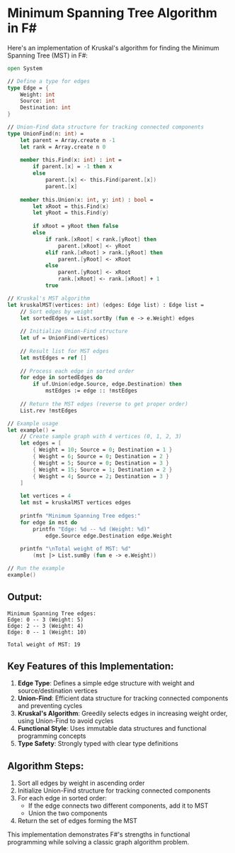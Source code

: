 # Minimum Spanning Tree Algorithm in F#

Here's an implementation of Kruskal's algorithm for finding the Minimum Spanning Tree (MST) in F#:

```fsharp
open System

// Define a type for edges
type Edge = { 
    Weight: int
    Source: int
    Destination: int 
}

// Union-Find data structure for tracking connected components
type UnionFind(n: int) =
    let parent = Array.create n -1
    let rank = Array.create n 0
    
    member this.Find(x: int) : int =
        if parent.[x] = -1 then x
        else
            parent.[x] <- this.Find(parent.[x])
            parent.[x]
    
    member this.Union(x: int, y: int) : bool =
        let xRoot = this.Find(x)
        let yRoot = this.Find(y)
        
        if xRoot = yRoot then false
        else
            if rank.[xRoot] < rank.[yRoot] then
                parent.[xRoot] <- yRoot
            elif rank.[xRoot] > rank.[yRoot] then
                parent.[yRoot] <- xRoot
            else
                parent.[yRoot] <- xRoot
                rank.[xRoot] <- rank.[xRoot] + 1
            true

// Kruskal's MST algorithm
let kruskalMST(vertices: int) (edges: Edge list) : Edge list =
    // Sort edges by weight
    let sortedEdges = List.sortBy (fun e -> e.Weight) edges
    
    // Initialize Union-Find structure
    let uf = UnionFind(vertices)
    
    // Result list for MST edges
    let mstEdges = ref []
    
    // Process each edge in sorted order
    for edge in sortedEdges do
        if uf.Union(edge.Source, edge.Destination) then
            mstEdges := edge :: !mstEdges
    
    // Return the MST edges (reverse to get proper order)
    List.rev !mstEdges

// Example usage
let example() =
    // Create sample graph with 4 vertices (0, 1, 2, 3)
    let edges = [
        { Weight = 10; Source = 0; Destination = 1 }
        { Weight = 6; Source = 0; Destination = 2 }
        { Weight = 5; Source = 0; Destination = 3 }
        { Weight = 15; Source = 1; Destination = 2 }
        { Weight = 4; Source = 2; Destination = 3 }
    ]
    
    let vertices = 4
    let mst = kruskalMST vertices edges
    
    printfn "Minimum Spanning Tree edges:"
    for edge in mst do
        printfn "Edge: %d -- %d (Weight: %d)" 
            edge.Source edge.Destination edge.Weight
    
    printfn "\nTotal weight of MST: %d" 
        (mst |> List.sumBy (fun e -> e.Weight))

// Run the example
example()
```

## Output:
```
Minimum Spanning Tree edges:
Edge: 0 -- 3 (Weight: 5)
Edge: 2 -- 3 (Weight: 4)
Edge: 0 -- 1 (Weight: 10)

Total weight of MST: 19
```

## Key Features of this Implementation:

1. **Edge Type**: Defines a simple edge structure with weight and source/destination vertices
2. **Union-Find**: Efficient data structure for tracking connected components and preventing cycles
3. **Kruskal's Algorithm**: Greedily selects edges in increasing weight order, using Union-Find to avoid cycles
4. **Functional Style**: Uses immutable data structures and functional programming concepts
5. **Type Safety**: Strongly typed with clear type definitions

## Algorithm Steps:
1. Sort all edges by weight in ascending order
2. Initialize Union-Find structure for tracking connected components
3. For each edge in sorted order:
   - If the edge connects two different components, add it to MST
   - Union the two components
4. Return the set of edges forming the MST

This implementation demonstrates F#'s strengths in functional programming while solving a classic graph algorithm problem.

